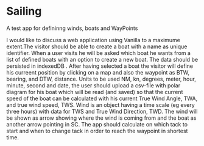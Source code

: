# Sailing

A test app for defininng winds, boats and WayPoints

I would like to discuss a web application using Vanilla to a maximume extent.The visitor should be able to create a boat with a name as unique identifier. When a user visits he will be asked which boat he wants from a list of defined boats with an option to create a new boat. The data should be persisted in indexedDB . After having selected a boat the visitor will define his curreent position by clicking on a map and also the waypoint as BTW, bearing, and DTW, distance. Units to be used NM, kn, degrees, meter, hour, minute, second and date, the user should upload a csv-file with polar diagram for his boat which will be read (and saved) so that the current speed of the boat can be calculated with his current True Wind Angle, TWA, and true wind speed, TWS. Wind is an object having a time scale (eg every three hours) with data for TWS and True Wind Direction, TWD. The wind will be shown as arrow showing where the wind is coming from and the boat as another arrow pointing in SC. The app should calculate on which tack to start and when to change tack in order to reach the waypoint in shortest time.
